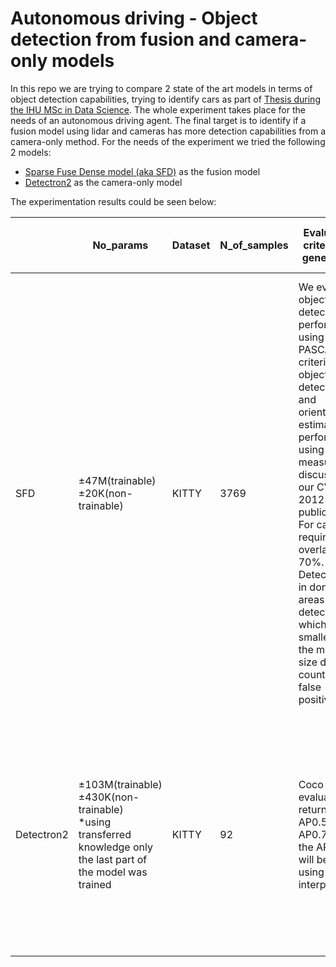 # Autonomous driving - Object detection from fusion and camera-only models

In this repo we are trying to compare 2 state of the art models in terms of object detection capabilities, trying to identify cars as part of [Thesis during the IHU MSc in Data Science](https://repository.ihu.edu.gr/xmlui/handle/11544/30191). The whole experiment takes place for the needs of an autonomous driving agent. The final target is to identify if a fusion model using lidar and cameras has more detection capabilities from a camera-only method. For the needs of the experiment we tried the following 2 models:
- [Sparse Fuse Dense model (aka SFD)](https://arxiv.org/abs/2203.09780) as the fusion model 
- [Detectron2](https://paperswithcode.com/lib/detectron2) as the camera-only model 

The experimentation results could be seen below:

|            | No\_params                                                                                                             | Dataset | N\_of\_samples | Evaluation criteria for general AP                                                                                                                                                                                                                                                                                                                   | AP0.70 for bboxes | Evaluation criteria for AP pes object size                                                                                                                                                                                                                                                                                                                                                                                                                                      | APs or Hard | APm or Moderate | APl or Easy |
| ---------- | ---------------------------------------------------------------------------------------------------------------------- | ------- | -------------- | ---------------------------------------------------------------------------------------------------------------------------------------------------------------------------------------------------------------------------------------------------------------------------------------------------------------------------------------------------- | ----------------- | ------------------------------------------------------------------------------------------------------------------------------------------------------------------------------------------------------------------------------------------------------------------------------------------------------------------------------------------------------------------------------------------------------------------------------------------------------------------------------- | ----------- | --------------- | ----------- |
| SFD        | ±47M(trainable)                   ±20K(non-trainable)                                                                  | KITTY   | 3769           | We evaluate object detection performance using the PASCAL criteria and object detection and orientation estimation performance using the measure discussed in our CVPR 2012 publication. For cars we require an overlap of 70%. Detections in don't care areas or detections which are smaller than the minimum size do not count as false positive. | 94.61             | Easy: Min. bounding box height: 40 Px, Max. occlusion level: Fully visible, Max. truncation: 15 %                                                                                                    Moderate: Min. bounding box height: 25 Px, Max. occlusion level: Partly occluded, Max. truncation: 30 %                                                               Hard: Min. bounding box height: 25 Px, Max. occlusion level: Difficult to see, Max. truncation: 50 % | 89.95       | 96.03           | 97.86       |
| Detectron2 | ±103M(trainable)     ±430K(non-trainable)<br>\*using transferred knowledge only the last part of the model was trained | KITTY   | 92             | Coco evaluator returns AP0.5 and AP0.75, so the AP0.70 will be found using linear interpolation                                                                                                                                                                                                                                                      | 81.95             | Apsmall: AP for small objects: area < 322^2 Apmedium: AP for medium objects: 322^2 < area < 962^2                                           Aplarge: AP for large objects: area > 962^2                                                                                                                                                                                                                                                                                         | 43.9        | 79.75           | 95.87       |